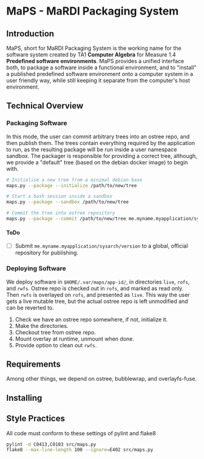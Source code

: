 # MaPS - MaRDI Packaging System

## Introduction

MaPS, short for MaRDI Packaging System is the working name for the software system created by TA1 **Computer Algebra** for Measure 1.4 **Predefined software environments**. MaPS provides a unified interface both, to package a software inside a functional environment, and to "install" a published predefined software environment onto a computer system in a user friendly way, while still keeping it separate from the computer's host environment.

## Technical Overview

### Packaging Software

In this mode, the user can commit arbitrary trees into an ostree repo, and then publish them. The trees contain everything required by the application to run, as the resulting package will be run inside a user namespace sandbox. The packager is responsible for providing a correct tree, although, we provide a "default" tree (based on the debian docker image) to begin with.

```bash
# Initialise a new tree from a minimal debian base
maps.py --package --initialize /path/to/new/tree

# Start a bash session inside a sandbox
maps.py --package --sandbox /path/to/new/tree

# Commit the tree into ostree repository
maps.py --package --commit /path/to/new/tree me.myname.myapplication/sysarch/version
```
#### ToDo

 - [ ] Submit `me.myname.myapplication/sysarch/version` to a global, official repository for publishing.

### Deploying Software

We deploy software in `$HOME/.var/maps/app-id/`, in directories `live`, `rofs`, and `rwfs`. Ostree repo is checked out in `rofs`, and marked as read only. Then `rwfs` is overlayed on `rofs`, and presented as `live`. This way the user gets a live mutable tree, but the actual ostree repo is left unmodified and can be reverted to.

 1. Check we have an ostree repo somewhere, if not, initialize it.
 1. Make the directories.
 1. Checkout tree from ostree repo.
 1. Mount overlay at runtime, unmount when done.
 1. Provide option to clean out `rwfs`.

## Requirements

Among other things, we depend on ostree, bubblewrap, and overlayfs-fuse.

## Installing

## Style Practices

All code must conform to these settings of pylint and flake8

```bash
pylint -d C0413,C0103 src/maps.py
flake8 --max-line-length 100 --ignore=E402 src/maps.py
```

